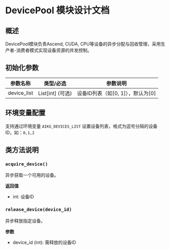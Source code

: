 # DevicePool 模块设计文档

## 概述
DevicePool模块负责Ascend, CUDA, CPU等设备的异步分配与回收管理，采用生产者-消费者模式实现设备资源的并发控制。

## 初始化参数
| 参数名称 | 类型/必选 | 参数说明 |
|---------|---------|---------|
| device_list | List[int] (可选) | 设备ID列表（如[0, 1]），默认为[0] |

## 环境变量配置
支持通过环境变量 `AIKG_DEVICES_LIST` 设置设备列表，格式为逗号分隔的设备ID，如：`0,1,2`

## 类方法说明
### `acquire_device()`
异步获取一个可用的设备。

**返回值**
- int: 设备ID

### `release_device(device_id)`
异步释放指定设备。

**参数**
- device_id (int): 需释放的设备ID
